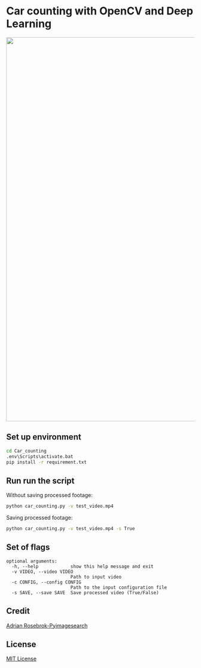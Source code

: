 # Car counting with OpenCV and Deep Learning

<p align = "center"><img src="./processe_video.gif" width = 1024></p>

## Set up environment
```bash
cd Car_counting
.env\Scripts\activate.bat
pip install -r requirement.txt
```

## Run run the script

Without saving processed footage:
```bash
python car_counting.py -v test_video.mp4
```

Saving processed footage:
```bash
python car_counting.py -v test_video.mp4 -s True
```
## Set of flags

```
optional arguments:
  -h, --help            show this help message and exit
  -v VIDEO, --video VIDEO
                        Path to input video
  -c CONFIG, --config CONFIG
                        Path to the input configuration file
  -s SAVE, --save SAVE  Save processed video (True/False)
```

## Credit
[Adrian Rosebrok-Pyimagesearch](https://www.pyimagesearch.com/2019/12/02/opencv-vehicle-detection-tracking-and-speed-estimation/)

## License
[MIT License](./LICENSE)
